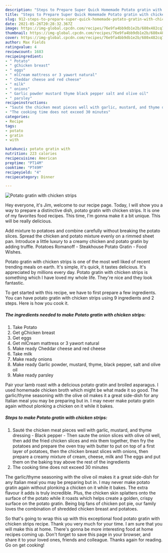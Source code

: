```yaml
---
description: "Steps to Prepare Super Quick Homemade Potato gratin with chicken strips"
title: "Steps to Prepare Super Quick Homemade Potato gratin with chicken strips"
slug: 912-steps-to-prepare-super-quick-homemade-potato-gratin-with-chicken-strips
date: 2021-05-26T20:28:32.367Z
image: https://img-global.cpcdn.com/recipes/76e9fa4bb9db1e2b/680x482cq70/potato-gratin-with-chicken-strips-recipe-main-photo.jpg
thumbnail: https://img-global.cpcdn.com/recipes/76e9fa4bb9db1e2b/680x482cq70/potato-gratin-with-chicken-strips-recipe-main-photo.jpg
cover: https://img-global.cpcdn.com/recipes/76e9fa4bb9db1e2b/680x482cq70/potato-gratin-with-chicken-strips-recipe-main-photo.jpg
author: Max Fields
ratingvalue: 4
reviewcount: 1683
recipeingredient:
- " Potato"
- " gChicken breast"
- " eggs"
- " mlCream mattress or 3 yawort natural"
- " Cheddar cheese and red cheese"
- " milk"
- " onions"
- " Garlic powder mustard thyme black pepper salt and olive oil"
- " parsley"
recipeinstructions:
- "Sauté the chicken meat pieces well with garlic, mustard, and thyme dressing  Black pepper Then saute the onion slices with olive oil well, then add the fried chicken slices and mix them together, then fry the potatoes and prepare the oven tray with butter to put on top of a first layer of potatoes, then the chicken breast slices with onions, then prepare a creamy mixture of cream, cheese, milk and The eggs and put them on the baking tray above the rest of the ingredients"
- "The cooking time does not exceed 30 minutes"
categories:
- Recipe
tags:
- potato
- gratin
- with

katakunci: potato gratin with 
nutrition: 223 calories
recipecuisine: American
preptime: "PT14M"
cooktime: "PT49M"
recipeyield: "4"
recipecategory: Dinner

---
```



![Potato gratin with chicken strips](https://img-global.cpcdn.com/recipes/76e9fa4bb9db1e2b/680x482cq70/potato-gratin-with-chicken-strips-recipe-main-photo.jpg)

Hey everyone, it's Jim, welcome to our recipe page. Today, I will show you a way to prepare a distinctive dish, potato gratin with chicken strips. It is one of my favorites food recipes. This time, I'm gonna make it a bit unique. This will be really delicious.

Add mixture to potatoes and combine carefully without breaking the potato slices. Spread the chicken and potato mixture evenly on a rimmed sheet pan. Introduce a little luxury to a creamy chicken and potato gratin by adding truffle. Potatoes Romanoff - Steakhouse Potato Gratin - Food Wishes.

Potato gratin with chicken strips is one of the most well liked of recent trending meals on earth. It's simple, it's quick, it tastes delicious. It's appreciated by millions every day. Potato gratin with chicken strips is something which I have loved my whole life. They're nice and they look fantastic.


To get started with this recipe, we have to first prepare a few ingredients. You can have potato gratin with chicken strips using 9 ingredients and 2 steps. Here is how you cook it.

<!--inarticleads1-->

##### The ingredients needed to make Potato gratin with chicken strips:

1. Take  Potato
1. Get  gChicken breast
1. Get  eggs
1. Get  mlCream mattress or 3 yawort natural
1. Make ready  Cheddar cheese and red cheese
1. Take  milk
1. Make ready  onions
1. Make ready  Garlic powder, mustard, thyme, black pepper, salt and olive oil
1. Make ready  parsley


Pair your lamb roast with a delicious potato gratin and broiled asparagus. I used homemade chicken broth which might be what made it so good. The garlic/thyme seasoning with the olive oil makes it a great side-dish for any Italian meal you may be preparing but in. I may never make potato gratin again without plonking a chicken on it while it bakes. 

<!--inarticleads2-->

##### Steps to make Potato gratin with chicken strips:

1. Sauté the chicken meat pieces well with garlic, mustard, and thyme dressing -  Black pepper - Then saute the onion slices with olive oil well, then add the fried chicken slices and mix them together, then fry the potatoes and prepare the oven tray with butter to put on top of a first layer of potatoes, then the chicken breast slices with onions, then prepare a creamy mixture of cream, cheese, milk and The eggs and put them on the baking tray above the rest of the ingredients
1. The cooking time does not exceed 30 minutes


The garlic/thyme seasoning with the olive oil makes it a great side-dish for any Italian meal you may be preparing but in. I may never make potato gratin again without plonking a chicken on it while it bakes. The extra flavour it adds is truly incredible. Plus, the chicken skin splatters onto the surface of the potato while it roasts which helps create a golden, crispy surface on the potato gratin. Being big fans of chicken pot pie, our family loves the combination of shredded chicken breast and potatoes. 

So that's going to wrap this up with this exceptional food potato gratin with chicken strips recipe. Thank you very much for your time. I am sure that you will make this at home. There's gonna be more interesting food at home recipes coming up. Don't forget to save this page in your browser, and share it to your loved ones, friends and colleague. Thanks again for reading. Go on get cooking!
